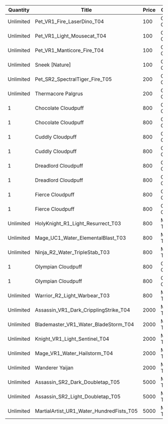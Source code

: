 | Quantity | Title | Price | Currency |  Requirement |
| -------- | ----- | ----- | -------- |  ----------- |
| Unlimited | Pet_VR1_Fire_LaserDino_T04 | 100 | Cloudpuff Cookies |  |
| Unlimited | Pet_VR1_Light_Mousecat_T04 | 100 | Cloudpuff Cookies |  |
| Unlimited | Pet_VR1_Manticore_Fire_T04 | 100 | Cloudpuff Cookies |  |
| Unlimited | Sneek [Nature] | 100 | Cloudpuff Cookies |  |
| Unlimited | Pet_SR2_SpectralTiger_Fire_T05 | 200 | Cloudpuff Cookies |  |
| Unlimited | Thermacore Palgrus | 200 | Cloudpuff Cookies |  |
| 1 | Chocolate Cloudpuff | 800 | Cloudpuff Cookies |  |
| 1 | Chocolate Cloudpuff | 800 | Cloudpuff Cookies |  |
| 1 | Cuddly Cloudpuff | 800 | Cloudpuff Cookies |  |
| 1 | Cuddly Cloudpuff | 800 | Cloudpuff Cookies |  |
| 1 | Dreadlord Cloudpuff | 800 | Cloudpuff Cookies |  |
| 1 | Dreadlord Cloudpuff | 800 | Cloudpuff Cookies |  |
| 1 | Fierce Cloudpuff | 800 | Cloudpuff Cookies |  |
| 1 | Fierce Cloudpuff | 800 | Cloudpuff Cookies |  |
| Unlimited | HolyKnight_R1_Light_Resurrect_T03 | 800 | Magic Tickets |  |
| Unlimited | Mage_UC1_Water_ElementalBlast_T03 | 800 | Magic Tickets |  |
| Unlimited | Ninja_R2_Water_TripleStab_T03 | 800 | Magic Tickets |  |
| 1 | Olympian Cloudpuff | 800 | Cloudpuff Cookies |  |
| 1 | Olympian Cloudpuff | 800 | Cloudpuff Cookies |  |
| Unlimited | Warrior_R2_Light_Warbear_T03 | 800 | Magic Tickets |  |
| Unlimited | Assassin_VR1_Dark_CripplingStrike_T04 | 2000 | Magic Tickets |  |
| Unlimited | Blademaster_VR1_Water_BladeStorm_T04 | 2000 | Magic Tickets |  |
| Unlimited | Knight_VR1_Light_Sentinel_T04 | 2000 | Magic Tickets |  |
| Unlimited | Mage_VR1_Water_Hailstorm_T04 | 2000 | Magic Tickets |  |
| Unlimited | Wanderer Yaijan | 2000 | Magic Tickets |  |
| Unlimited | Assassin_SR2_Dark_Doubletap_T05 | 5000 | Magic Tickets |  |
| Unlimited | Assassin_SR2_Light_Doubletap_T05 | 5000 | Magic Tickets |  |
| Unlimited | MartialArtist_UR1_Water_HundredFists_T05 | 5000 | Magic Tickets |  |
